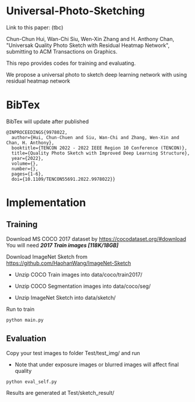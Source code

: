 # Universal-Photo-Sketching

Link to this paper: (tbc)

Chun-Chun Hui, Wan-Chi Siu, Wen-Xin Zhang and H. Anthony Chan, "Universak Quality Photo Sketch with Residual Heatmap Network", submitting to ACM Transactions on Graphics.

This repo provides codes for training and evaluating.

We propose a universal photo to sketch deep learning network with using residual heatmap network 

# BibTex

BibTex will update after published

```
@INPROCEEDINGS{9978022,
  author={Hui, Chun-Chuen and Siu, Wan-Chi and Zhang, Wen-Xin and Chan, H. Anthony},  
  booktitle={TENCON 2022 - 2022 IEEE Region 10 Conference (TENCON)},   
  title={Quality Photo Sketch with Improved Deep Learning Structure},   
  year={2022}, 
  volume={},  
  number={},  
  pages={1-6},  
  doi={10.1109/TENCON55691.2022.9978022}}
```

# Implementation

## Training

Download MS COCO 2017 dataset by https://cocodataset.org/#download
You will need ***2017 Train images [118K/18GB]***

Download ImageNet Sketch from https://github.com/HaohanWang/ImageNet-Sketch

* Unzip COCO Train images into data/coco/train2017/

* Unzip COCO Segmentation images into data/coco/seg/

* Unzip ImageNet Sketch into data/sketch/

Run to train

```py
python main.py
```

## Evaluation

Copy your test images to folder Test/test_img/ and run

* Note that under exposure images or blurred images will affect final quality
  
```py
python eval_self.py
```
Results are generated at Test/sketch_result/

